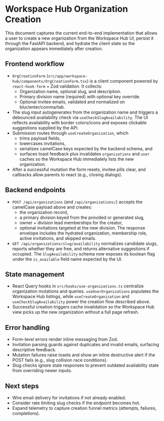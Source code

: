 # Workspace Hub Organization Creation

This document captures the current end-to-end implementation that allows a user to create a new organization from the Workspace Hub UI, persist it through the FastAPI backend, and hydrate the client state so the organization appears immediately after creation.

## Frontend workflow

- `OrgCreationForm` (`src/app/workspace-hub/components/OrgCreationForm.tsx`) is a client component powered by `react-hook-form` + Zod validation. It collects:
  - Organization name, optional slug, and description.
  - Primary division name (required) with optional key override.
  - Optional invitee emails, validated and normalized on blur/enter/comma/tab.
- The slug input autogenerates from the organization name and triggers a debounced availability check via `useCheckSlugAvailability`. The UI reflects availability with border colors/icons and exposes clickable suggestions supplied by the API.
- Submission routes through `useCreateOrganization`, which
  - trims payload fields,
  - lowercases invitations,
  - serializes camelCase keys expected by the backend schema, and
  - surfaces toast feedback plus invalidates `organizations` and `user` caches so the Workspace Hub immediately lists the new organization.
- After a successful mutation the form resets, invitee pills clear, and callbacks allow parents to react (e.g., closing dialogs).

## Backend endpoints

- `POST /api/organizations` (and `/api/organizations/`) accepts the camelCase payload above and creates:
  - the organization record,
  - a primary division keyed from the provided or generated slug,
  - owner + division lead memberships for the creator,
  - optional invitations targeted at the new division.
  The response envelope includes the hydrated organization, membership role, active invitations, and skipped emails.
- `GET /api/organizations/slug/availability` normalizes candidate slugs, reports whether they are free, and returns alternative suggestions if occupied. The `SlugAvailability` schema now exposes its boolean flag under the `is_available` field name expected by the UI.

## State management

- React Query hooks in `src/hooks/use-organizations.ts` centralize organization mutations and queries. `useUserOrganizations` populates the Workspace Hub listings, while `useCreateOrganization` and `useCheckSlugAvailability` power the creation flow described above.
- Successful creation triggers cache invalidation so the Workspace Hub view picks up the new organization without a full page refresh.

## Error handling

- Form-level errors render inline messaging from Zod.
- Invitation parsing guards against duplicates and invalid emails, surfacing descriptive feedback.
- Mutation failures raise toasts and show an inline destructive alert if the POST fails (e.g., slug collision race conditions).
- Slug checks ignore stale responses to prevent outdated availability state from overriding newer inputs.

## Next steps

- Wire email delivery for invitations if not already enabled.
- Consider rate limiting slug checks if the endpoint becomes hot.
- Expand telemetry to capture creation funnel metrics (attempts, failures, completions).
